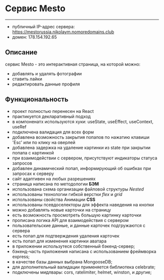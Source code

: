 # Сервис Mesto
***

- публичный IP-адрес сервера: https://mestorussia.nikolaym.nomoredomains.club
- домен:  178.154.192.65

## Описание
сервис Mesto - это интерактивная страница, на которой можно:
- добавлять и удалять фотографии
- ставить лайки
- редактировать данные профиля

## Функциональность
- проект полностью перенесен на React
- практикуется декларативный подход
- в компоненатх используются хуки: useState, useEffect, useContext, useRef
- подключена валидация для всех форм
- добавлена возможность закрытия попапов по нажатию клавиши 'Esc' или по клику на оверлей
- добавлена задержка на удаление картинки из state при закрытии попапа с картинкой
- при взаимодействии с сервером, присутствуют индикаторы статуса запросов
- добавлен динамический попап, информирующий об ошибках при запросах к серверу
- сайт адаптивен на любых разрешениях
- страница написана по методологии __БЭМ__
- использована схема организации файловой структуры _Nested_
- использованы технологии гибкой верстки _flex_ и _grid_
- использованы свойства Анимации __CSS__
- использованы псевдоселекторы для эффекта наведения на кнопки
- можно добавлять новые карточки на страницу
- есть возможность просмотреть большую картинку карточки
- прописана логика API для взаимодействия с сервером
- пользовательские данные, и данные карточек подгружаются с сервера
- есть попап для подтверждения удаления карточек
- есть попап для изменения картинки аватара
- в приложении использутеся собственный бэкенд-сервер;
- бэкенд-часть приложения написана с использованием фреймворка express;
- в качестве базы данных выбрана MongooseDB;
- для дополнительный валидации применяется библиотека celebrate;
- подключены мидлвары: cors, ratelimiter, helmet, winston, и другие;